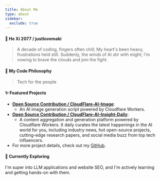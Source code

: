 ```yaml
---
title: About Me
type: about
sidebar:
  exclude: true
---
```

#### 👋 He Xi 2077 / justlovemaki

> A decade of coding, fingers often chill;
> My heart's been heavy, frustrations held still.
> Suddenly, the winds of AI stir with might;
> I'm vowing to brave the clouds and join the fight.

#### 🚀 My Code Philosophy

> Tech for the people

#### ✨ Featured Projects

*   **[Open Source Contribution / CloudFlare-AI-Image](https://github.com/justlovemaki/CloudFlare-AI-Image)**:
    *   An AI image generation script powered by Cloudflare Workers.
*   **[Open Source Contribution / CloudFlare-AI-Insight-Daily](https://github.com/justlovemaki/CloudFlare-AI-Insight-Daily)**:
    *   A content aggregation and generation platform powered by Cloudflare Workers. It daily curates the latest happenings in the AI world for you, including industry news, hot open-source projects, cutting-edge research papers, and social media buzz from top tech influencers.
*   For more project details, check out my [GitHub](https://github.com/justlovemaki).

#### 🌱 Currently Exploring

I'm super into LLM applications and website SEO, and I'm actively learning and getting hands-on with them.